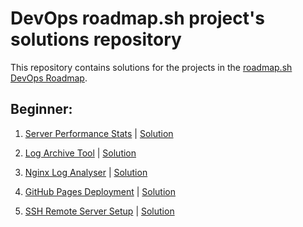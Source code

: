 # DevOps roadmap.sh project's solutions repository

This repository contains solutions for the projects in the [roadmap.sh DevOps Roadmap](https://roadmap.sh/devops).

## Beginner:
1) [Server Performance Stats](https://roadmap.sh/projects/server-stats) |  [Solution](/server-stats/server-stats.sh)

2) [Log Archive Tool](https://roadmap.sh/projects/log-archive-tool) | [Solution](/log-archive-tool/log-archive.sh)

3) [Nginx Log Analyser](https://roadmap.sh/projects/nginx-log-analyser) | [Solution](/ngnix-log-analyser/ngnix-log-analyser.sh)

4) [GitHub Pages Deployment](https://roadmap.sh/projects/github-actions-deployment-workflow) | [Solution](https://github.com/AdityaPGit/github-actions-cd)

5) [SSH Remote Server Setup](https://roadmap.sh/projects/ssh-remote-server-setup) | [Solution](/ssh-remote-server-setup/)
